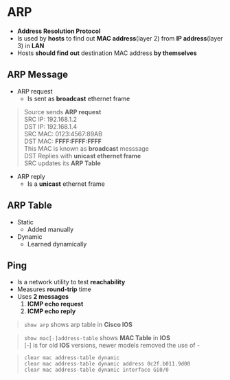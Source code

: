 # ARP
* **Address Resolution Protocol**
* Is used by **hosts** to find out **MAC address**(layer 2) from
  **IP address**(layer 3) in **LAN**
* Hosts **should find out** destination MAC address **by themselves**

## ARP Message
* ARP request
  * Is sent as **broadcast** ethernet frame
> Source sends **ARP request**  
> SRC IP: 192.168.1.2  
> DST IP: 192.168.1.4  
> SRC MAC: 0123:4567:89AB  
> DST MAC: **FFFF:FFFF:FFFF**  
> This MAC is known as **broadcast** messsage  
> DST Replies with **unicast ethernet frame**  
> SRC updates its **ARP Table**
* ARP reply
  * Is a **unicast** ethernet frame

## ARP Table
* Static
  * Added manually
* Dynamic
  * Learned dynamically

## Ping
* Is a network utility to test **reachability**
* Measures **round-trip** time
* Uses **2 messages**
  1. **ICMP echo request**
  2. **ICMP echo reply**

> `show arp` shows arp table in **Cisco IOS**

> `show mac[-]address-table` shows **MAC Table** in **IOS**  
> [-] is for old **IOS** versions, newer models removed the use of -

> `clear mac address-table dynamic`  
> `clear mac address-table dynamic address 0c2f.b011.9d00`  
> `clear mac address-table dynamic interface Gi0/0`
